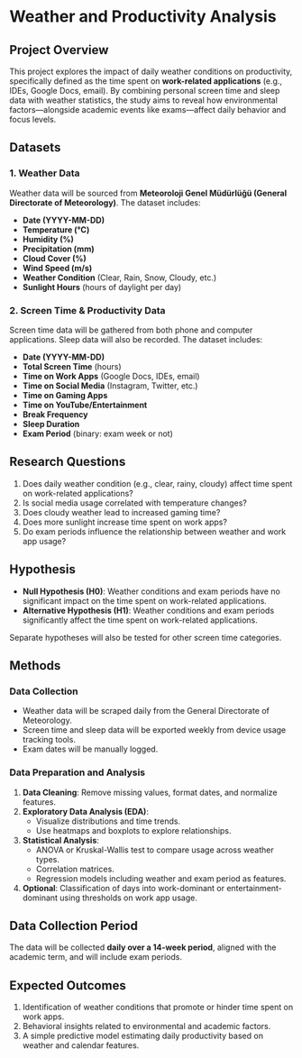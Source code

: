 # Weather and Productivity Analysis

## Project Overview

This project explores the impact of daily weather conditions on productivity, specifically defined as the time spent on **work-related applications** (e.g., IDEs, Google Docs, email). By combining personal screen time and sleep data with weather statistics, the study aims to reveal how environmental factors—alongside academic events like exams—affect daily behavior and focus levels.

## Datasets

### 1. Weather Data

Weather data will be sourced from **Meteoroloji Genel Müdürlüğü (General Directorate of Meteorology)**. The dataset includes:

- **Date (YYYY-MM-DD)**
- **Temperature (°C)**
- **Humidity (%)**
- **Precipitation (mm)**
- **Cloud Cover (%)**
- **Wind Speed (m/s)**
- **Weather Condition** (Clear, Rain, Snow, Cloudy, etc.)
- **Sunlight Hours** (hours of daylight per day)

### 2. Screen Time & Productivity Data

Screen time data will be gathered from both phone and computer applications. Sleep data will also be recorded. The dataset includes:

- **Date (YYYY-MM-DD)**
- **Total Screen Time** (hours)
- **Time on Work Apps** (Google Docs, IDEs, email)
- **Time on Social Media** (Instagram, Twitter, etc.)
- **Time on Gaming Apps**
- **Time on YouTube/Entertainment**
- **Break Frequency**
- **Sleep Duration**
- **Exam Period** (binary: exam week or not)

## Research Questions

1. Does daily weather condition (e.g., clear, rainy, cloudy) affect time spent on work-related applications?
2. Is social media usage correlated with temperature changes?
3. Does cloudy weather lead to increased gaming time?
4. Does more sunlight increase time spent on work apps?
5. Do exam periods influence the relationship between weather and work app usage?

## Hypothesis

- **Null Hypothesis (H0)**: Weather conditions and exam periods have no significant impact on the time spent on work-related applications.
- **Alternative Hypothesis (H1)**: Weather conditions and exam periods significantly affect the time spent on work-related applications.

Separate hypotheses will also be tested for other screen time categories.

## Methods

### Data Collection

- Weather data will be scraped daily from the General Directorate of Meteorology.
- Screen time and sleep data will be exported weekly from device usage tracking tools.
- Exam dates will be manually logged.

### Data Preparation and Analysis

1. **Data Cleaning**: Remove missing values, format dates, and normalize features.
2. **Exploratory Data Analysis (EDA)**:
   - Visualize distributions and time trends.
   - Use heatmaps and boxplots to explore relationships.
3. **Statistical Analysis**:
   - ANOVA or Kruskal-Wallis test to compare usage across weather types.
   - Correlation matrices.
   - Regression models including weather and exam period as features.
4. **Optional**: Classification of days into work-dominant or entertainment-dominant using thresholds on work app usage.

## Data Collection Period

The data will be collected **daily over a 14-week period**, aligned with the academic term, and will include exam periods.

## Expected Outcomes

1. Identification of weather conditions that promote or hinder time spent on work apps.
2. Behavioral insights related to environmental and academic factors.
3. A simple predictive model estimating daily productivity based on weather and calendar features.

<!--
## Installation

To run this project locally, clone the repository:

```bash
git clone https://github.com/your-username/weather-productivity-analysis.git
